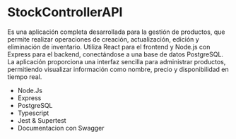 # StockControllerAPI 
Es una aplicación completa desarrollada para la gestión de productos, que permite realizar operaciones de creación, actualización, edición y eliminación de inventario. Utiliza React para el frontend y Node.js con Express para el backend, conectándose a una base de datos PostgreSQL. La aplicación proporciona una interfaz sencilla para administrar productos, permitiendo visualizar información como nombre, precio y disponibilidad en tiempo real.

- Node.Js
- Express
- PostgreSQL
- Typescript
- Jest & Supertest
- Documentacion con Swagger